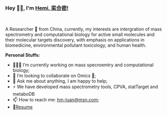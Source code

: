 ### Hey 👋🏽, I'm [Hemi, 栾合密!]()


<br />

A Researcher 🚀 from China, currently, my interests are intergration of mass spectrometry and computational biology for active small molecules and their molecular targets discovery, with emphasis on applications in biomedicine, environmental pollutant toxicology, and human health.

**Personal Stuffs:**

- 👨🏽‍💻 I’m currently working on mass specroemtry and computational biology;
- 👯 I’m looking to collaborate on Omics 🤝;
- 💬 Ask me about anything, I am happy to help;
- ⚡️ We have developed mass spectrometry tools, CPVA, statTarget and metaboDB
- 📫 How to reach me: hm-luan@msn.com;
- 📝[Resume]()

